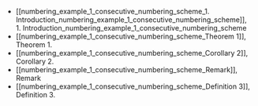- [[numbering_example_1_consecutive_numbering_scheme_1. Introduction_numbering_example_1_consecutive_numbering_scheme]], 1. Introduction_numbering_example_1_consecutive_numbering_scheme
- [[numbering_example_1_consecutive_numbering_scheme_Theorem 1]], Theorem 1.
- [[numbering_example_1_consecutive_numbering_scheme_Corollary 2]], Corollary 2.
- [[numbering_example_1_consecutive_numbering_scheme_Remark]], Remark
- [[numbering_example_1_consecutive_numbering_scheme_Definition 3]], Definition 3.
